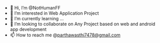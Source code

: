 - 👋 Hi, I’m @NotHumanFF
- 👀 I’m interested in Web Application Project
- 🌱 I’m currently learning ...
- 💞️ I’m looking to collaborate on Any Project based on web and android app development
- 📫 How to reach me @parthawasthi7478@gmail.com

<!---
NotHumanFF/NotHumanFF is a ✨ special ✨ repository because its `README.md` (this file) appears on your GitHub profile.
You can click the Preview link to take a look at your changes.
--->
